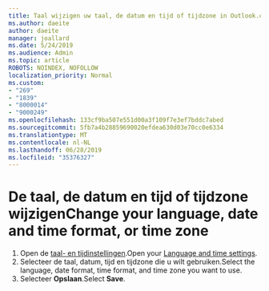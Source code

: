 ```yaml
---
title: Taal wijzigen uw taal, de datum en tijd of tijdzone in Outlook.com
ms.author: daeite
author: daeite
manager: joallard
ms.date: 5/24/2019
ms.audience: Admin
ms.topic: article
ROBOTS: NOINDEX, NOFOLLOW
localization_priority: Normal
ms.custom:
- "269"
- "1839"
- "8000014"
- "9000249"
ms.openlocfilehash: 133cf9ba507e551d00a3f109f7e3ef7bddc7abed
ms.sourcegitcommit: 5fb7a4b28859690020efdea630d03e70cc0e6334
ms.translationtype: MT
ms.contentlocale: nl-NL
ms.lasthandoff: 06/28/2019
ms.locfileid: "35376327"
---
```

# <a name="change-your-language-date-and-time-format-or-time-zone"></a><span data-ttu-id="8bf2e-102">De taal, de datum en tijd of tijdzone wijzigen</span><span class="sxs-lookup"><span data-stu-id="8bf2e-102">Change your language, date and time format, or time zone</span></span>

1. <span data-ttu-id="8bf2e-103">Open de [taal- en tijdinstellingen](https://go.microsoft.com/fwlink/?linkid=2085505).</span><span class="sxs-lookup"><span data-stu-id="8bf2e-103">Open your [Language and time settings](https://go.microsoft.com/fwlink/?linkid=2085505).</span></span>
1. <span data-ttu-id="8bf2e-104">Selecteer de taal, datum, tijd en tijdzone die u wilt gebruiken.</span><span class="sxs-lookup"><span data-stu-id="8bf2e-104">Select the language, date format, time format, and time zone you want to use.</span></span>
1. <span data-ttu-id="8bf2e-105">Selecteer **Opslaan**.</span><span class="sxs-lookup"><span data-stu-id="8bf2e-105">Select **Save**.</span></span>
